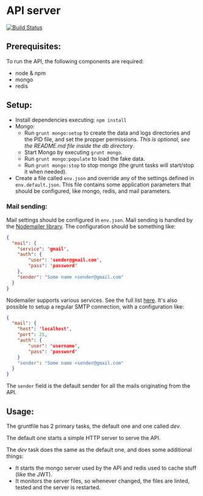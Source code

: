 # API server

[![Build Status](https://magnum.travis-ci.com/josepramon/tfm-api.svg?token=GtvmH1UiAg21rsbqB2WR)](https://magnum.travis-ci.com/josepramon/tfm-api)


## Prerequisites:

To run the API, the following components are required:

- node & npm
- mongo
- redis


## Setup:

- Install dependencies executing: `npm install`
- Mongo:
    - Run `grunt mongo:setup` to create the data and logs directories and the PID file, and set the propper permissions. *This is optional, see the README.md file inside the db directory*.
    - Start Mongo by executing `grunt mongo`.
    - Run `grunt mongo:populate` to load the fake data.
    - Run `grunt mongo:stop` to stop mongo (the grunt tasks will start/stop it when needed).
- Create a file called `env.json` and override any of the settings defined in `env.default.json`. This file contains some application parameters that should be configured, like mongo, redis, and mail parameters.

### Mail sending:

Mail settings should be configured in `env.json`. Mail sending is handled by the [Nodemailer library](http://nodemailer.com/). The configuration should be something like:

```json
{
  "mail": {
    "service": 'gmail',
    "auth": {
        "user": 'sender@gmail.com',
        "pass": 'password'
    },
    "sender": "Some name <sender@gmail.com"
  }
}
```

Nodemailer supports various services. See the full list [here](https://github.com/andris9/nodemailer-wellknown#supported-services). It's also possible to setup a regular SMTP connection, with a configuration like:

```json
{
  "mail": {
    "host": 'localhost',
    "port": 25,
    "auth": {
        "user": 'username',
        "pass": 'password'
    }
    "sender": "Some name <sender@gmail.com"
  }
}
```

The `sender` field is the default sender for all the mails originating from the API.


## Usage:

The gruntfile has 2 primary tasks, the default one and one called *dev*.

The default one starts a simple HTTP server to serve the API.

The *dev* task does the same as the default one, and does some additional things:

- It starts the mongo server used by the API and redis used to cache stuff (like the JWT).
- It monitors the server files, so whenever changed, the files are linted, tested and the server is restarted.
